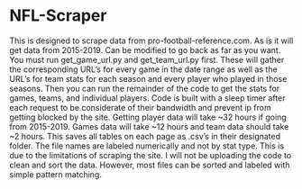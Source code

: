 # NFL-Scraper
This is designed to scrape data from pro-football-reference.com. As is it will get data from 2015-2019. Can be modified to go back as far as you want. You must run get_game_url.py and get_team_url.py first. These will gather the corresponding URL’s for every game in the date range as well as the URL’s for team stats for each season and every player who played in those seasons. Then you can run the remainder of the code to get the stats for games, teams, and individual players. Code is built with a sleep timer after each request to be considerate of their bandwidth and prevent ip from getting blocked by the site. Getting player data will take ~32 hours if going from 2015-2019. Games data will take ~12 hours and team data should take ~2 hours. This saves all tables on each page as .csv’s in their designated folder. The file names are labeled numerically and not by stat type. This is due to the limitations of scraping the site. I will not be uploading the code to clean and sort the data. However, most files can be sorted and labeled with simple pattern matching.
